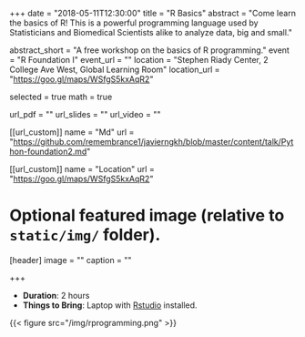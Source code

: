 +++
date = "2018-05-11T12:30:00"
title = "R Basics"
abstract = "Come learn the basics of R! This is a powerful programming language used by Statisticians and Biomedical Scientists alike to analyze data, big and small."

abstract_short = "A free workshop on the basics of R programming."
event = "R Foundation I"
event_url = ""
location = "Stephen Riady Center, 2 College Ave West, Global Learning Room"
location_url = "https://goo.gl/maps/WSfgS5kxAqR2"

selected = true
math = true

url_pdf = ""
url_slides = ""
url_video = ""

[[url_custom]]
    name = "Md"
    url = "https://github.com/remembrance1/javierngkh/blob/master/content/talk/Python-foundation2.md"

[[url_custom]]
    name = "Location"
    url = "https://goo.gl/maps/WSfgS5kxAqR2"
    
# Optional featured image (relative to `static/img/` folder).
[header]
image = ""
caption = ""

+++

+   **Duration**: 2 hours
+   **Things to Bring**: Laptop with [Rstudio](https://www.rstudio.com/) installed.

{{< figure src="/img/rprogramming.png" >}}

